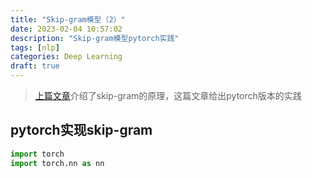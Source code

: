 ```yaml
---
title: "Skip-gram模型（2）"
date: 2023-02-04 10:57:02
description: "Skip-gram模型pytorch实践"
tags: [nlp]
categories: Deep Learning
draft: true
---
```


> [上篇文章](https://youngforever.tech/p/skip-gram%E6%A8%A1%E5%9E%8B1/)介绍了skip-gram的原理，这篇文章给出pytorch版本的实践

## pytorch实现skip-gram
```python
import torch
import torch.nn as nn

```


